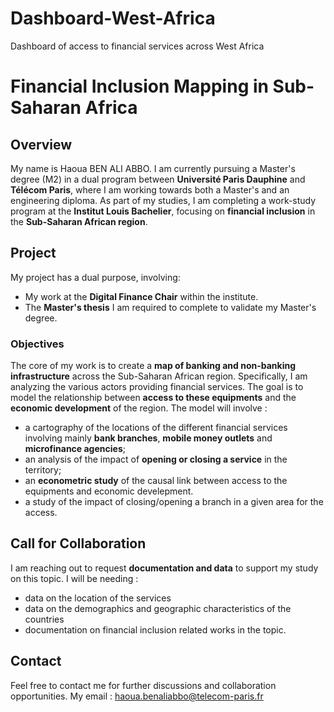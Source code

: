# Dashboard-West-Africa
Dashboard of access to financial services across West Africa


# Financial Inclusion Mapping in Sub-Saharan Africa 

## Overview

My name is Haoua BEN ALI ABBO.
I am currently pursuing a Master's degree (M2) in a dual program between **Université Paris Dauphine** and **Télécom Paris**, where I am working towards both a Master's and an engineering diploma. As part of my studies, I am completing a work-study program at the **Institut Louis Bachelier**, focusing on **financial inclusion** in the **Sub-Saharan African region**.

## Project

My project has a dual purpose, involving:
- My work at the **Digital Finance Chair** within the institute.
- The **Master's thesis** I am required to complete to validate my Master's degree.

### Objectives

The core of my work is to create a **map of banking and non-banking infrastructure** across the Sub-Saharan African region. Specifically, I am analyzing the various actors providing financial services. The goal is to model the relationship between **access to these equipments** and the **economic development** of the region.
The model will involve :
- a cartography of the locations of the different financial services involving mainly **bank branches**, **mobile money outlets** and **microfinance agencies**;
- an analysis of the impact of **opening or closing a service** in the territory;
- an **econometric study** of the causal link between access to the equipments and economic develepment.
- a study of the impact of closing/opening a branch in a given area for the access.  

## Call for Collaboration

I am reaching out to request **documentation and data** to support my study on this topic. 
I will be needing :
- data on the location of the services
- data on the demographics and geographic characteristics of the countries
- documentation on financial inclusion related works in the topic.

## Contact

Feel free to contact me for further discussions and collaboration opportunities.
My email : haoua.benaliabbo@telecom-paris.fr




